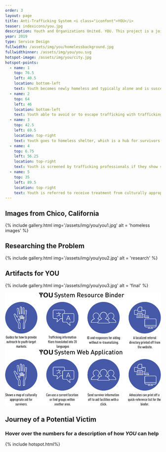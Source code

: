 ```yaml
---
order: 3
layout: page
title: Anti-Trafficking System <i class="iconfont">YOU</i>
teaser: indexicons/you.jpg
description: Youth and Organizations United. YOU. This project is a joint effort between Iowa State University and California State University Chico's psychology department to develop solutions to issues that effect the current homeless population, including human trafficking. From this base, I was able to take a unified advocacy system for human trafficking survivors and extend it to a nationwide system.
year: 2019
type: Service Design
fullwidth: /assets/img/you/homelessbackground.jpg
fullwidthinner: /assets/img/you/you.svg
hotspot-image: /assets/img/you/city.jpg
hotspot-points:
  - name: 1
    top: 76.5
    left: 40.5
    location: bottom-left
    text: Youth becomes newly homeless and typically alone and is susceptible to trafficking.
  - name: 2
    top: 64
    left: 46
    location: bottom-left
    text: Youth able to avoid or to escape trafficking with trafficking education.
  - name: 3
    top: 42.5
    left: 69.5
    location: top-right
    text: Youth goes to homeless shelter, which is a hub for survivors via the YOU System.
  - name: 4
    top: 6.75
    left: 56.25
    location: top-right
    text: Youth is screened by trafficking professionals if they show signs of former trafficking.
  - name: 5
    top: 35
    left: 89.5
    location: top-right
    text: Youth is referred to receive treatment from culturally appropriate advocates.
---
```

## Images from Chico, California
{% include gallery.html img='/assets/img/you/you1.jpg' alt = 'homeless images' %}

## Researching the Problem
{% include gallery.html img='/assets/img/you/you2.jpg' alt = 'research' %}

## Artifacts for YOU
{% include gallery.html img='/assets/img/you/you3.jpg' alt = 'final' %}

<div class="col-xs-12 col-md-6">
    <img src="/assets/img/you/icons1.svg" alt="YOU System Resource Binder">
</div>

<div class="col-xs-12 col-md-6">
    <img src="/assets/img/you/icons2.svg" alt="YOU System Web Application">
</div>

## Journey of a Potential Victim
### Hover over the numbers for a description of how <i class="iconfont">YOU</i> can help
{% include hotspot.html%}
